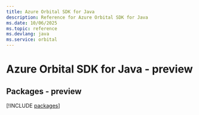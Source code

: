 ```yaml
---
title: Azure Orbital SDK for Java
description: Reference for Azure Orbital SDK for Java
ms.date: 10/06/2025
ms.topic: reference
ms.devlang: java
ms.service: orbital
---
```

# Azure Orbital SDK for Java - preview
## Packages - preview
[!INCLUDE [packages](orbital-index.md)]